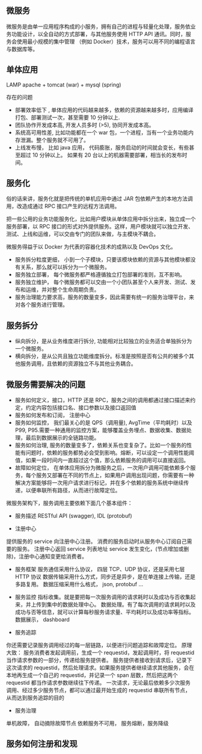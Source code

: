 ## 微服务

微服务是由单一应用程序构成的小服务，拥有自己的进程与轻量化处理，服务依业务功能设计，以全自动的方式部署，与其他服务使用 HTTP API 通讯。同时，服务会使用最小规模的集中管理 （例如 Docker）技术，服务可以用不同的编程语言与数据库等。

## 单体应用
LAMP 
apache + tomcat (war) + mysql (spring)

存在的问题
* 部署效率低下 , 单体应用的代码越来越多，依赖的资源越来越多时，应用编译打包、部署测试一次，甚至需要 10 分钟以上.
* 团队协作开发成本高, 开发人员多时 (>5), 协同开发成本高。
* 系统高可用性差, 比如功能都在一个 war 包，一个进程，当有一个业务功能内存泄漏。整个服务就不可用了。
* 上线发布慢， 比如 java 应用， 代码膨胀，服务启动的时间就会变长，有些甚至超过 10 分钟以上。 如果有 20 台以上的机器需要部署，相当长的发布时间。

## 服务化
俗的话来讲，服务化就是把传统的单机应用中通过 JAR 包依赖产生的本地方法调用，改造成通过 RPC 接口产生的远程方法调用。

把一些公用的业务功能服务化，比如用户模块从单体应用中拆分出来，独立成一个服务部署，以 RPC 接口的形式对外提供服务。这样，用户模块就可以独立开发、测试、上线和运维，可以交由专门的团队来做，与主模块不耦合。

微服务得益于以 Docker 为代表的容器化技术的成熟以及 DevOps 文化。

* 服务拆分粒度更细， 小到一个子模块，只要该模块依赖的资源与其他模块都没有关系，那么就可以拆分为一个微服务。
* 服务独立部署， 每个微服务都严格遵循独立打包部署的准则，互不影响。
* 服务独立维护， 每个微服务都可以交由一个小团队甚至个人来开发、测试、发布和运维，并对整个生命周期负责。
* 服务治理能力要求高，服务的数量变多，因此需要有统一的服务治理平台，来对各个服务进行管理。

## 服务拆分

* 纵向拆分，是从业务维度进行拆分, 功能相对比较独立的业务适合单独拆分为一个微服务。
* 横向拆分，是从公共且独立功能维度拆分。标准是按照是否有公共的被多个其他服务调用，且依赖的资源独立不与其他业务耦合。

## 微服务需要解决的问题
* 服务如何定义，接口，HTTP 还是 RPC，服务之间的调用都通过接口描述来约定，约定内容包括接口名、接口参数以及接口返回值
* 服务如何发布和订阅， 注册中心
* 服务如何监控， 我们最关心的是 QPS（调用量), AvgTime（平均耗时）以及 P99, P95.需要一种通用的监控方案，能够覆盖业务埋点、数据收集、数据处理，最后到数据展示的全链路功能。
* 服务如何治理, 服务的数量变多了，依赖关系也变复杂了。比如一个服务的性能有问题时，依赖的服务都势必会受到影响。熔断，可以设定一个调用性能阈值，如果一段时间内一直超过这个值，那么依赖服务的调用可以直接返回。
* 故障如何定位， 在单体应用拆分为微服务之后，一次用户调用可能依赖多个服务，每个服务又部署在不同的节点上，如果用户调用出现问题，你需要有一种解决方案能够将一次用户请求进行标记，并在多个依赖的服务系统中继续传递，以便串联所有路径，从而进行故障定位。

微服务架构下，服务调用主要依赖下面几个基本组件：
* 服务描述
RESTful API (swagger), IDL (protobuf)

* 注册中心

提供服务的 service 向注册中心注册。 消费的服务启动时从服务中心订阅自己需要的服务。
注册中心返回 service 列表地址
service 发生变化，(节点增加或删除)，注册中心通知变更给消费者。

* 服务框架
服务通信采用什么协议， 四层 TCP、UDP 协议，还是采用七层 HTTP 协议
数据传输采用什么方式，同步还是异步，是在单连接上传输，还是多路复用。
数据压缩采用什么格式， json, protobuf ...

* 服务监控
指标收集。就是要把每一次服务调用的请求耗时以及成功与否收集起来，并上传到集中的数据处理中心。
数据处理。有了每次调用的请求耗时以及成功与否等信息，就可以计算每秒服务请求量、平均耗时以及成功率等指标。
数据展示， dashboard

* 服务追踪

你还需要记录服务调用经过的每一层链路，以便进行问题追踪和故障定位。
原理大致：
服务消费者发起调用前，生成一个 requestid，发起调用时，将 requestid 当作请求参数的一部分，传递给服务提供者。
服务提供者接收到请求后，记录下这次请求的 requestid，然后处理请求。如果服务提供者继续请求其他服务，会在本地再生成一个自己的 requestid，并记录一个 span 层数，然后把这两个 requestid 都当作请求参数继续往下传递。
一次请求，无论最后依赖多少次服务调用、经过多少服务节点，都可以通过最开始生成的 requestid 串联所有节点，从而达到服务追踪的目的

* 服务治理

单机故障， 自动摘除故障节点
依赖服务不可用， 服务熔断，服务降级



## 服务如何注册和发现
